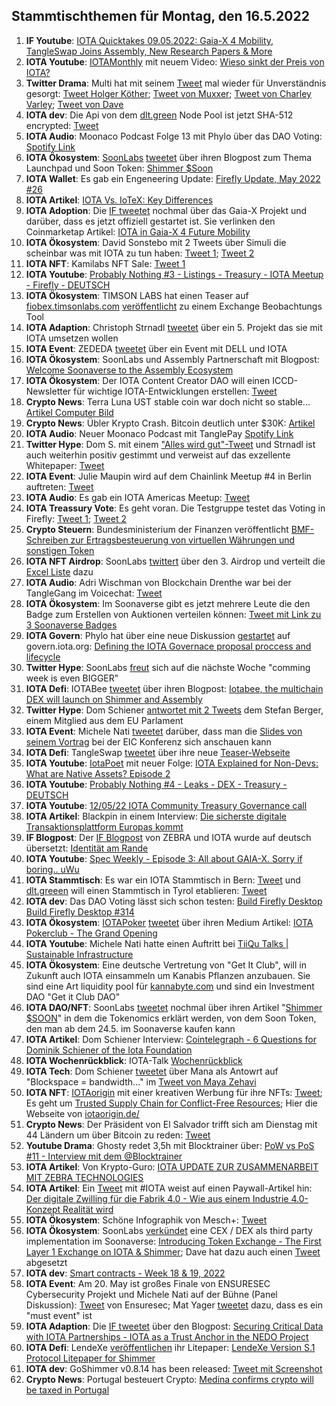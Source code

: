 ## Stammtischthemen für Montag, den 16.5.2022

1. **IF Youtube**: [IOTA Quicktakes 09.05.2022: Gaia-X 4 Mobility, TangleSwap Joins Assembly, New Research Papers & More](https://www.youtube.com/watch?v=2nxkt3tW_T4)
2. **IOTA Youtube**: [IOTAMonthly](https://www.youtube.com/channel/UCXkMNa0jOmSo2VUWvyVGCsQ) mit neuem Video: [Wieso sinkt der Preis von IOTA?](https://www.youtube.com/watch?v=3Mtmtto1p6g)
3. **Twitter Drama**: Multi hat mit seinem [Tweet](https://twitter.com/multifolio/status/1523785553912930306?s=20&t=WKs0GLXdsQ_sPVtJiJOnOg) mal wieder für Unverständnis gesorgt: [Tweet Holger Köther](https://twitter.com/HolgerKoether/status/1523880768027639810?s=20&t=WKs0GLXdsQ_sPVtJiJOnOg); [Tweet von Muxxer](https://twitter.com/der_muXxer/status/1523929066763694080?s=20&t=WKs0GLXdsQ_sPVtJiJOnOg); [Tweet von Charley Varley](https://twitter.com/c_varley/status/1524181566796316674?s=20&t=7MJXTKxKzqm3H8FKzqJzPw); [Tweet von Dave](https://twitter.com/CryptoDave84/status/1523956322240278529?s=20&t=7MJXTKxKzqm3H8FKzqJzPw)
4. **IOTA dev**: Die Api von dem [dlt.green](https://twitter.com/dlt_green) Node Pool ist jetzt SHA-512 encrypted: [Tweet](https://twitter.com/dlt_green/status/1523934343017680896?s=20&t=4Iey33RE0HOC1ytXhAN6Vg)
5. **IOTA Audio**: Moonaco Podcast Folge 13 mit Phylo über das DAO Voting: [Spotify Link](https://open.spotify.com/episode/0AyAcD5FtKIf8PUSffdCZH)
6. **IOTA Ökosystem**: [SoonLabs](https://twitter.com/soon_labs) [tweetet](https://twitter.com/soon_labs/status/1523890910555082752?s=20&t=4Iey33RE0HOC1ytXhAN6Vg) über ihren Blogpost zum Thema Launchpad und Soon Token: [Shimmer $Soon](https://soonlabs.medium.com/shimmer-soon-3ddac2814bb2)
7. **IOTA Wallet**: Es gab ein Engeneering Update: [Firefly Update, May 2022 #26](https://github.com/iotaledger/engineering-updates/discussions/26)
8. **IOTA Artikel**: [IOTA Vs. IoTeX: Key Differences](https://medium.com/@swavedigest/iota-vs-iotex-key-differences-3792e277b4cb)
9. **IOTA Adoption**: Die [IF tweetet](https://twitter.com/iota/status/1523920846204645384?s=20&t=iWKGe0BFJODCepq3WJropw) nochmal über das Gaia-X Projekt und darüber, dass es jetzt offiziell gestartet ist. Sie verlinken den Coinmarketap Artikel: [IOTA in Gaia-X 4 Future Mobility](https://coinmarketcap.com/gravity/articles/27391)
10. **IOTA Ökosystem**: David Sonstebo mit 2 Tweets über Simuli die scheinbar was mit IOTA zu tun haben: [Tweet 1](https://twitter.com/DavidSonstebo/status/1524003245613797376?s=20&t=4Iey33RE0HOC1ytXhAN6Vg); [Tweet 2](https://twitter.com/DavidSonstebo/status/1524026686110670849?s=20&t=4Iey33RE0HOC1ytXhAN6Vg)
11. **IOTA NFT**: Kamilabs NFT Sale: [Tweet 1](https://twitter.com/kamilabsstudio/status/1524026387581087745?s=20&t=4Iey33RE0HOC1ytXhAN6Vg)
12. **IOTA Youtube**: [Probably Nothing #3 - Listings - Treasury - IOTA Meetup - Firefly - DEUTSCH](https://www.youtube.com/watch?v=OZX3MWaDJ9w&feature=youtu.be)
13. **IOTA Ökosystem**: TIMSON LABS hat einen Teaser auf [fiobex.timsonlabs.com](https://fiobex.timsonlabs.com/) [veröffentlicht](https://twitter.com/TimsonLabs/status/1524496096608849920?s=20) zu einem Exchange Beobachtungs Tool
14. **IOTA Adaption**: Christoph Strnadl [tweetet](https://twitter.com/archimate/status/1524404355692175360?s=20) über ein 5. Projekt das sie mit IOTA umsetzen wollen
15. **IOTA Event**: ZEDEDA [tweetet](https://twitter.com/ZededaEdge/status/1524602531715829760?s=20&t=5LarhjUo6J4c8SAtQwv54Q) über ein Event mit DELL und IOTA
16. **IOTA Ökosystem**: SoonLabs und Assembly Partnerschaft mit Blogpost: [Welcome Soonaverse to the Assembly Ecosystem](https://blog.assembly.sc/welcome-soonaverse-to-the-assembly-ecosystem/)
17. **IOTA Ökosystem**: Der IOTA Content Creator DAO will einen ICCD-Newsletter für wichtige IOTA-Entwicklungen erstellen: [Tweet](https://twitter.com/IOTAcontentDAO/status/1524625712702902272?s=20&t=1I4OKXo9SxdKewqX7EakRg)
18. **Crypto News**: Terra Luna UST stable coin war doch nicht so stable... [Artikel Computer Bild](https://www.computerbild.de/artikel/cb-Tipps-Finanzen-Terra-Luna-Coin-kaufen-32675215.html)
19. **Crypto News**: Übler Krypto Crash. Bitcoin deutlich unter $30K: [Artikel](https://finanzmarktwelt.de/crash-kryptowaehrungen-terra-luna-234348/)
20. **IOTA Audio**: Neuer Moonaco Podcast mit TanglePay [Spotify Link](https://open.spotify.com/episode/4MvoyLVe6KuHf0AFtf5POv)
21. **Twitter Hype**: Dom S. mit einem ["Alles wird gut"-Tweet](https://twitter.com/DomSchiener/status/1524644095100174336?s=20&t=9KbsXBtNPNgxXndbN4t0Lw) und Strnadl ist auch weiterhin positiv gestimmt und verweist auf das exzellente Whitepaper: [Tweet](https://twitter.com/archimate/status/1524771201796739072?s=20&t=1I4OKXo9SxdKewqX7EakRg)
22. **IOTA Event**: Julie Maupin wird auf dem Chainlink Meetup #4 in Berlin auftreten: [Tweet](https://twitter.com/juliemaupin/status/1524666570013876225?s=20&t=1I4OKXo9SxdKewqX7EakRg)
23. **IOTA Audio**: Es gab ein IOTA Americas Meetup: [Tweet](https://twitter.com/gregmart/status/1524520735989018624?s=20&t=1I4OKXo9SxdKewqX7EakRg)
24. **IOTA Treassury Vote**: Es geht voran. Die Testgruppe testet das Voting in Firefly: [Tweet 1](https://twitter.com/PhyloIota/status/1524339076534784000?s=20&t=1I4OKXo9SxdKewqX7EakRg); [Tweet 2](https://twitter.com/PhyloIota/status/1525480301467934720?s=20&t=Sf5_QNugpEVprOexlQ1s1g)
25. **Crypto Steuern**: Bundesministerium der Finanzen veröffentlicht [BMF-Schreiben zur Ertragsbesteuerung von virtuellen Währungen und sonstigen Token](https://www.bundesfinanzministerium.de/Content/DE/Pressemitteilungen/Finanzpolitik/2022/05/2022-05-11-ertragsbesteuerung-von-virtuellen-waehrungen.html)
26. **IOTA NFT Airdrop**: SoonLabs [twittert](https://twitter.com/soon_labs/status/1524969939488034816?s=20&t=1I4OKXo9SxdKewqX7EakRg) über den 3. Airdrop und verteilt die [Excel Liste](https://docs.google.com/spreadsheets/d/1p_UMC8Fmw78bMK8cRqrXkXe-59nHQK8fSoJwLypRun4/edit#gid=1585516814) dazu
27. **IOTA Audio**: Adri Wischman von Blockchain Drenthe war bei der TangleGang im Voicechat: [Tweet](https://twitter.com/GangTangleTalk/status/1524724907707441152?s=20&t=EKoL0g_PFN4975HA4UGwhQ)
28. **IOTA Ökosystem**: Im Soonaverse gibt es jetzt mehrere Leute die den Badge zum Erstellen von Auktionen verteilen können: [Tweet mit Link zu 3 Soonaverse Badges](https://twitter.com/soon_labs/status/1524864156465176578?s=20&t=eBt3CW9Ohditt6wRCKJnuA)
29. **IOTA Govern**: Phylo hat über eine neue Diskussion [gestartet](https://twitter.com/PhyloIota/status/1525318712525737990?s=20&t=JQSeu6BS7e6IBECkv7zYUA) auf govern.iota.org: [Defining the IOTA Governace proposal proccess and lifecycle](https://govern.iota.org/t/discussion-defining-the-iota-governace-proposal-proccess-and-lifecycle/1297)
30. **Twitter Hype**: SoonLabs [freut](https://twitter.com/soon_labs/status/1525192991991734277?s=20&t=JQSeu6BS7e6IBECkv7zYUA) sich auf die nächste Woche "comming week is even BIGGER"
31. **IOTA Defi**: IOTABee [tweetet](https://twitter.com/iotabee/status/1524595882112348160?s=20&t=JQSeu6BS7e6IBECkv7zYUA) über ihren Blogpost: [Iotabee, the multichain DEX will launch on Shimmer and Assembly](https://medium.com/@iotabee/iotabee-the-multichain-dex-will-launch-on-shimmer-and-assembly-1c9ac609323f)
32. **Twitter Hype**: Dom Schiener [antwortet mit 2 Tweets](https://twitter.com/DomSchiener/status/1525210695561887745?s=20&t=JQSeu6BS7e6IBECkv7zYUA) dem Stefan Berger, einem Mitglied aus dem EU Parlament
33. **IOTA Event**: Michele Nati [tweetet](https://twitter.com/michelenati/status/1525018556655599617?s=20&t=wF2lTX_XdlQ-OIhuzpv8yA) darüber, dass man die [Slides von seinem Vortrag](https://docs.google.com/presentation/d/e/2PACX-1vTgXJGrdGRKmBNjoEq0LNc2AU1XxX_w3IlfvA603D8wUGsb7XktdgvFUncwsdFKCEtqP-kmecdWDKWU/pub?start=true&loop=true&delayms=60000&slide=id.gbd663a128d_0_0) bei der EIC Konferenz sich anschauen kann
34. **IOTA Defi**: TangleSwap [tweetet](https://twitter.com/TangleSwapE/status/1525094217655242756?s=20&t=wF2lTX_XdlQ-OIhuzpv8yA) über ihre neue [Teaser-Webseite](https://www.tangleswap.exchange/)
35. **IOTA Youtube**: [IotaPoet](https://twitter.com/IotaPoet) mit neuer Folge: [IOTA Explained for Non-Devs: What are Native Assets? Episode 2](https://www.youtube.com/watch?v=enqPty3nqP4)
36. **IOTA Youtube**: [Probably Nothing #4 - Leaks - DEX - Treasury - DEUTSCH](https://www.youtube.com/watch?v=mXSfCK7Rxzo)
37. **IOTA Youtube**: [12/05/22 IOTA Community Treasury Governance call](https://www.youtube.com/watch?v=l7fWqJjvhgA)
38. **IOTA Artikel**: Blackpin in einem Interview: [Die sicherste digitale Transaktionsplattform Europas kommt](https://www.techtag.de/it-und-hightech/it-security/die-sicherste-digitale-transaktionsplattform-europas-kommt/)
39. **IF Blogpost**: Der [IF Blogpost](https://blog.iota.org/identity-on-the-edge-zebra/) von ZEBRA und IOTA wurde auf deutsch übersetzt: [Identität am Rande](https://iota-kurs.de/identitaet-am-rande/)
40. **IOTA Youtube**: [Spec Weekly - Episode 3: All about GAIA-X. Sorry if boring.. uWu](https://www.youtube.com/watch?v=PynhWupzosY)
41. **IOTA Stammtisch**: Es war ein IOTA Stammtisch in Bern: [Tweet](https://twitter.com/Lord_SciFi/status/1525456170424598529?s=20&t=gS1dhX6pglkFMXe2fP2MtQ) und [dlt.greeen](https://twitter.com/dlt_green) will einen Stammtisch in Tyrol etablieren: [Tweet](https://twitter.com/dlt_green/status/1525535097612648448?s=20&t=iXwkObDf7qG1retq4tQoVA)
42. **IOTA dev**: Das DAO Voting lässt sich schon testen: [Build Firefly Desktop Build Firefly Desktop #314](https://github.com/iotaledger/firefly/actions/runs/2323981279)
43. **IOTA Ökosystem**: [IOTAPoker](https://twitter.com/IOTA_Pokerclub) [tweetet](https://twitter.com/IOTA_Pokerclub/status/1525451834541883392?s=20&t=gS1dhX6pglkFMXe2fP2MtQ) über ihren Medium Artikel: [IOTA Pokerclub - The Grand Opening](https://medium.com/@sam_sara/iota-pokerclub-f93d1b6c5e21)
44. **IOTA Youtube**: Michele Nati hatte einen Auftritt bei [TiiQu Talks | Sustainable Infrastructure](https://www.youtube.com/watch?v=F7cLVKgZihc)
45. **IOTA Ökosystem**: Eine deutsche Vertretung von "Get It Club", will in Zukunft auch IOTA einsammeln um Kanabis Pflanzen anzubauen. Sie sind eine Art liquidity pool für [kannabyte.com](http://kannabyte.com) und sind ein Investment DAO "Get it Club DAO" 
46. **IOTA DAO/NFT**: SoonLabs [tweetet](https://twitter.com/soon_labs/status/1525713449614864385?s=20&t=mlOlCCqpEKvV2S2NEapIMA) nochmal über ihren Artikel "[Shimmer $SOON](https://soonlabs.medium.com/shimmer-soon-3ddac2814bb2)" in dem die Tokenomics erklärt werden, von dem Soon Token, den man ab dem 24.5. im Soonaverse kaufen kann
47. **IOTA Artikel**: Dom Schiener Interview: [Cointelegraph - 6 Questions for Dominik Schiener of the Iota Foundation](https://cointelegraph.com/magazine/2022/05/15/6-questions-for-dominik-schiener-of-the-iota-foundation)
48. **IOTA Wochenrückblick**: IOTA-Talk [Wochenrückblick](https://www.iota-talk.com/index.php?article/184-wochenr%C3%BCckblick-vom-8-bis-14-mai-2022/)
49. **IOTA Tech**: Dom Schiener [tweetet](https://twitter.com/DomSchiener/status/1525938230612439040?s=20&t=Sf5_QNugpEVprOexlQ1s1g) über Mana als Antowrt auf "Blockspace = bandwidth..." im [Tweet von Maya Zehavi](https://twitter.com/mayazi/status/1525935829759188993?s=20&t=Sf5_QNugpEVprOexlQ1s1g)
50. **IOTA NFT**: [IOTAorigin](https://twitter.com/origin_iota) mit einer kreativen Werbung für ihre NFTs: [Tweet](https://twitter.com/origin_iota/status/1524269232397115392?s=20&t=Sf5_QNugpEVprOexlQ1s1g); Es geht um [Trusted Supply Chain for Conflict-Free Resources](https://blog.iota.org/trusted-supply-chain-for-conflict-free-resources/); Hier die Webseite von [iotaorigin.de/](https://iotaorigin.de/)
51. **Crypto News**: Der Präsident von El Salvador trifft sich am Dienstag mit 44 Ländern um über Bitcoin zu reden: [Tweet](https://twitter.com/BitcoinMagazine/status/1526031484972572673?s=20&t=Sf5_QNugpEVprOexlQ1s1g)
52. **Youtube Drama**: Ghosty redet 3,5h mit Blocktrainer über: [PoW vs PoS #11 - Interview mit dem @Blocktrainer](https://www.youtube.com/watch?v=hS7igrMbHOQ)
53. **IOTA Artikel**: Von Krypto-Guro: [IOTA UPDATE ZUR ZUSAMMENARBEIT MIT ZEBRA TECHNOLOGIES](https://krypto-guru.de/news/iota-update-zusammenarbeit-zebra-technologies/)
54. **IOTA Artikel**: Ein [Tweet](https://twitter.com/plattform_i40/status/1526110281583173632?s=20&t=hGdaq6hYVct_uzjlTBDHaQ) mit #IOTA weist auf einen Paywall-Artikel hin: [Der digitale Zwilling für die Fabrik 4.0 - Wie aus einem Industrie 4.0-Konzept Realität wird](https://factory-innovation.de/themen/digitalisierung/artikel/der-digitale-zwilling-fuer-die-fabrik-4-0/)
55. **IOTA Ökosystem**: Schöne Infographik von Mesch+: [Tweet](https://twitter.com/Issaus2020/status/1524276370460794880?s=20&t=a7KG6RQ0sV532b7RfBLtFw)
56. **IOTA Ökosystem**: SoonLabs [verkündet](https://twitter.com/soon_labs/status/1526065769896738816?s=20&t=hGdaq6hYVct_uzjlTBDHaQ) eine CEX / DEX als third party implementation im Soonaverse: [Introducing Token Exchange - The First Layer 1 Exchange on IOTA & Shimmer](https://soonlabs.medium.com/introducing-token-exchange-c8ff9f322a9e); Dave hat dazu auch einen [Tweet](https://twitter.com/DaveRL6/status/1526068144653053955?s=20&t=Ab0j988JU231sf041PeIqA) abgesetzt
57. **IOTA dev**: [Smart contracts - Week 18 & 19, 2022](https://github.com/iotaledger/engineering-updates/discussions/27)
58. **IOTA Event**: Am 20. May ist großes Finale von ENSURESEC Cybersecurity Projekt und Michele Nati auf der Bühne (Panel Diskussion): [Tweet](https://twitter.com/iota/status/1526149967051735040?s=20&t=BpXihtqAWKDSrUj9XOYU2A) von Ensuresec; Mat Yager [tweetet](https://twitter.com/Mat_Yarger/status/1526209456173891585?s=20&t=TJdAzQAABlkPwt8hG6ZVqQ) dazu, dass es ein "must event" ist
59. **IOTA Adaption**: Die [IF tweetet](https://twitter.com/iota/status/1526185743529410560?s=20&t=TJdAzQAABlkPwt8hG6ZVqQ) über den Blogpost: [Securing Critical Data with IOTA Partnerships - IOTA as a Trust Anchor in the NEDO Project](https://blog.iota.org/securing-critical-data-with-iota/)
60. **IOTA Defi**: LendeXe [veröffentlichen](https://twitter.com/LendeXeFinance/status/1526207675083653126?s=20&t=TJdAzQAABlkPwt8hG6ZVqQ) ihr Litepaper: [LendeXe Version S.1 Protocol Litepaper for Shimmer](https://docs.google.com/document/d/1cEDXCDpxZm_BPQB7eEgJ_4GJ0FJprk24fzXbvcrdy4o/edit)
61. **IOTA dev**: GoShimmer v0.8.14 has been released: [Tweet mit Screenshot](https://twitter.com/Vrom14286662/status/1526209334551748609?s=20&t=TJdAzQAABlkPwt8hG6ZVqQ)
62. **Crypto News**: Portugal besteuert Crypto: [Medina confirms crypto will be taxed in Portugal](https://www.portugal.com/news/medina-confirms-crypto-will-be-taxed-in-portugal/)


